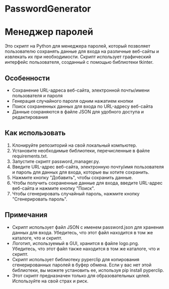 # PasswordGenerator
# Менеджер паролей

Это скрипт на Python для менеджера паролей, который позволяет пользователю сохранять данные для входа на различные веб-сайты и извлекать их при необходимости. Скрипт использует графический интерфейс пользователя, созданный с помощью библиотеки tkinter.

## Особенности

- Сохранение URL-адреса веб-сайта, электронной почты/имени пользователя и пароля
- Генерация случайного пароля одним нажатием кнопки
- Поиск сохраненных данных для входа по URL-адресу веб-сайта
- Данные сохраняются в файле JSON для удобного доступа и редактирования

## Как использовать

1. Клонируйте репозиторий на свой локальный компьютер.
2. Установите необходимые библиотеки, перечисленные в файле requirements.txt.
3. Запустите скрипт password_manager.py.
4. Введите URL-адрес веб-сайта, электронную почту/имя пользователя и пароль для данных для входа, которые вы хотите сохранить.
5. Нажмите кнопку "Добавить", чтобы сохранить данные.
6. Чтобы получить сохраненные данные для входа, введите URL-адрес веб-сайта и нажмите кнопку "Поиск".
7. Чтобы сгенерировать случайный пароль, нажмите кнопку "Сгенерировать пароль".

## Примечания

- Скрипт использует файл JSON с именем password.json для хранения данных для входа. Убедитесь, что этот файл находится в том же каталоге, что и скрипт.
- Логотип, используемый в GUI, хранится в файле logo.png. Убедитесь, что этот файл также находится в том же каталоге, что и скрипт.
- Скрипт использует библиотеку pyperclip для копирования сгенерированных паролей в буфер обмена. Если у вас нет этой библиотеки, вы можете установить ее, используя pip install pyperclip.
- Этот скрипт предназначен только для образовательных целей. Используйте на свой страх и риск.
